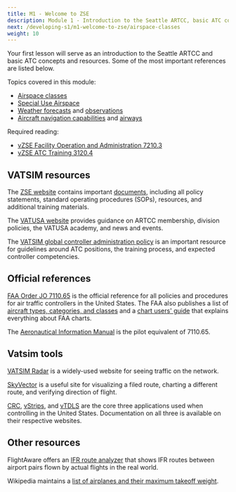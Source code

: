 ```yaml
---
title: M1 - Welcome to ZSE
description: Module 1 - Introduction to the Seattle ARTCC, basic ATC concepts, and resources.
next: /developing-s1/m1-welcome-to-zse/airspace-classes
weight: 10
---
```


Your first lesson will serve as an introduction to the Seattle ARTCC and basic ATC concepts and resources. Some of the most important references are listed below.

Topics covered in this module:

- [Airspace classes](airspace-classes)
- [Special Use Airspace](special-use-airspace)
- [Weather forecasts](weather-forecasts) and [observations](weather-observations)
- [Aircraft navigation capabilities](equipment-suffixes) and [airways](https://sites.google.com/zseartcc.org/training/modulesm1-airways?authuser=0)

Required reading:

- [vZSE Facility Operation and Administration 7210.3](https://zseartcc.org/documents/view/269)
- [vZSE ATC Training 3120.4](https://zseartcc.org/documents/view/270)

## VATSIM resources

The [ZSE website](https://zseartcc.org/) contains important [documents](https://zseartcc.org/documents/), including all policy statements, standard operating procedures (SOPs), resources, and additional training materials.

The [VATUSA website](https://www.vatusa.net/) provides guidance on ARTCC membership, division policies, the VATUSA academy, and news and events.

The [VATSIM global controller administration policy](https://vatsim.net/docs/policy/global-controller-administration-policy) is an important resource for guidelines around ATC positions, the training process, and expected controller competencies.

## Official references

[FAA Order JO 7110.65](https://www.faa.gov/air_traffic/publications/atpubs/atc_html/) is the official reference for all policies and procedures for air traffic controllers in the United States. The FAA also publishes a list of [aircraft types, categories, and classes](https://www.faa.gov/documentlibrary/media/order/order_7360.1.pdf) and a [chart users' guide](https://www.faa.gov/air_traffic/flight_info/aeronav/digital_products/aero_guide/) that explains everything about FAA charts.

The [Aeronautical Information Manual](https://www.faa.gov/air_traffic/publications/atpubs/aim_html/) is the pilot equivalent of 7110.65.

## Vatsim tools

[VATSIM Radar](https://www.vatsim-radar.com/) is a widely-used website for seeing traffic on the network.

[SkyVector](https://skyvector.com/) is a useful site for visualizing a filed route, charting a different route, and verifying direction of flight.

[CRC](https://vnas.vatsim.net/crc), [vStrips](https://vnas.vatsim.net/vstrips), and [vTDLS](https://vnas.vatsim.net/vtdls) are the core three applications used when controlling in the United States. Documentation on all three is available on their respective websites.

## Other resources

FlightAware offers an [IFR route analyzer](https://www.flightaware.com/statistics/ifr-route/) that shows IFR routes between airport pairs flown by actual flights in the real world.

Wikipedia maintains a [list of airplanes and their maximum takeoff weight](https://www.wikiwand.com/en/articles/List_of_airliners_by_maximum_takeoff_weight).
